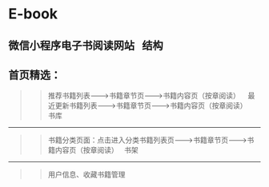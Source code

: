 # E-book
微信小程序电子书阅读网站  
结构  
--
首页精选： 
---
>>推荐书籍列表--->书籍章节页--->书籍内容页（按章阅读）   
>>最近更新书籍列表--->书籍章节页--->书籍内容页（按章阅读）  
书库
---
>>书籍分类页面：点击进入分类书籍列表页--->书籍章节页--->书籍内容页（按章阅读）  
书架  
---
>>用户信息、收藏书籍管理
